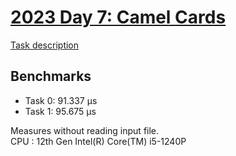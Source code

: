 # [2023 Day 7: Camel Cards](https://adventofcode.com/2023/day/7)

[Task description](./TASKS.md)

## Benchmarks

- Task 0: 91.337 µs
- Task 1: 95.675 µs

Measures without reading input file.<br>
CPU : 12th Gen Intel(R) Core(TM) i5-1240P
